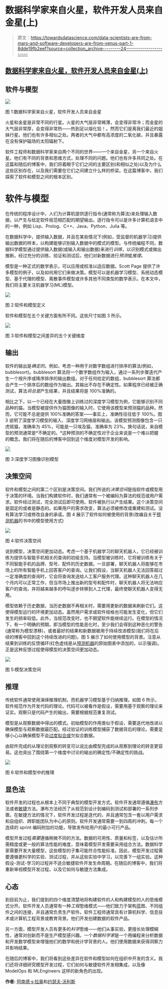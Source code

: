 # 数据科学家来自火星，软件开发人员来自金星(上)

> 原文：<https://towardsdatascience.com/data-scientists-are-from-mars-and-software-developers-are-from-venus-part-1-8dde19fb2eef?source=collection_archive---------24----------------------->

## [数据科学家来自火星，软件开发人员来自金星(上)](https://towardsdatascience.com/tagged/model)

## 软件与模型

![](img/b5a37fdd561d4f0e10b44b89d7e1b0a9.png)

图 1:数据科学家来自火星，软件开发人员来自金星

火星和金星是非常不同的行星。火星的大气层非常稀薄，会变得非常冷；而金星的大气层非常厚，会变得非常热——热到足以熔化铅！。然而它们是离我们最近的姐妹行星。他们也有许多相似之处。两者的大气中都有高浓度的二氧化碳，并且暴露在没有保护磁场的太阳辐射下。

软件工程师和数据科学家来自两个不同的世界——一个来自金星，另一个来自火星。他们有不同的背景和思维方式，处理不同的问题。他们也有许多共同之处。在这篇和随后的博客中，我们将着眼于它们之间的主要区别(和相似之处)以及为什么这些区别存在，以及我们需要在它们之间建立什么样的桥梁。在这篇博客中，我们探索了软件和模型之间的根本区别。

# 软件与模型

在传统的程序设计中，人们为计算机提供逐行指令(通常称为算法)来处理输入数据，以产生与给定软件规范相匹配的期望输出。逐行指令可以是许多计算机语言中的一种，例如 Lisp、Prolog、C++、Java、Python、Julia 等。

在数据科学中，提供输入数据，并且在某些情况下(例如，受监督的机器学习)提供输出数据的样本，以构建能够识别输入数据中的模式的模型。与传统编程不同，数据科学模型通过提供输入数据(或输入和输出数据)来进行*训练*，以识别模式或做出推断。经过充分的训练、验证和测试后，他们对新数据进行*预测*或*推理。*

模型是一种正式的数学表示，可以应用或校准以适应数据。Scott Page 提供了许多模型的例子，以及如何用它们来做决策。模型可以是机器学习模型、系统动态模型、基于代理的模型、离散事件模型或许多其他不同类型的数学表示。在本文中，我们将主要关注机器学习(ML)模型。

![](img/cd081ca86760cd98a2cfb2e7001745c2.png)

图 2:软件和模型定义

软件和模型在五个关键方面有所不同。这些尺寸如图 3 所示。

![](img/636cd1bc1fdc46e2979631c48f34ec66.png)

图 3:软件和模型之间差异的五个关键维度

## 输出

软件的输出是*确定的*。例如，考虑一种用于对数字数组进行排序的算法(例如，bubblesort)。bubblesort 算法将一个数字数组作为输入，通过一系列步骤迭代产生一个按升序或降序排序的输出数组。对于任何给定的数组，bubblesort 算法都会产生一个排序后的数组作为输出。其输出不存在不确定性。如果程序已经被正确测试，算法*将总是*产生结果，并且结果将是 100%准确的。

相比之下，以一个已经在大量图像上训练过的深度学习模型为例，它能够识别不同品种的猫。当模型被提供作为猫图像的输入时，它使用该模型来预测猫的品种。然而，它可能不总是提供 100%准确的答案——事实上，准确性往往低于 100%。图 3 说明了深度学习模型的输入、深度学习网络层和输出。该模型预测图像包含一只虎斑猫，准确率为 45%，可能是一只埃及猫，准确率为 23%。换句话说，来自模型的预测通常是*不确定的。*这种预测的不确定性对于企业来说是一个难以把握的概念。我们将在随后的博客中回到这个维度对模型开发的影响。

![](img/d4d86cc42a89f9b1118ffcbf21686dda.png)

图 3:深度学习图像识别模型

## 决策空间

软件和模型之间的第二个区别是决策空间。我们所说的*决策空间*是指软件或模型用于决策的环境。当我们构建软件时，我们通常有一个被编码为算法的规范或用户需求。软件经过测试，完全测试后即可使用。软件被执行以产生结果。这个决策空间是固定的或者是静态的。如果用户的需求改变，算法必须被修改或重建和测试。没有算法学习或修改自身的承诺。图 4 展示了软件如何被使用的背景(改编自关于[预测机器](https://www.amazon.com/dp/B075GXJPFS/ref=dp-kindle-redirect?_encoding=UTF8&btkr=1)的书中的模型使用方式)

![](img/952d3f8d6ce83e395c90ac93287f7eb6.png)

图 4:软件决策空间

说到模型，决策空间更加动态。考虑一个基于机器学习的聊天机器人，它已经被训练为提供与智能手机相关的查询的初级支持。当模型被训练时，它将被训练有关于不同智能手机的品牌、型号、配件的历史数据。一旦部署，聊天机器人将能够在市场上的所有智能手机上回答客户的查询。让我们假设，当聊天机器人无法回答超过一定准确度的查询时，它会将查询发送给人工客户服务代理。这种聊天机器人在几个月内可以正常工作，但当市场上推出新的型号和配件时，聊天机器人将无法响应客户的查询，并将越来越多的呼叫逐步转移到人工代理，最终使聊天机器人变得无用。

模型依赖于历史数据，当历史数据不再相关时，需要用更新的数据来刷新它们。这使得模型运行的环境更加动态。虽然用户需求或软件规格也可能发生变化，但它们发生的频率较低。此外，当规范改变时，也不期望软件能继续运行。在模型的情况下，有一个明确的预期，即当模型的性能恶化时，至少我们会得到这种恶化的警告(通常称为模型漂移)，或者最好的结果和新数据被用于持续改进模型(我们将在后续的博客中回到这个持续改进的问题)。图 5 展示了如何使用模型的背景。注意从结果到训练的反馈循环(红色虚线是从[预测机器](https://www.amazon.com/dp/B075GXJPFS/ref=dp-kindle-redirect?_encoding=UTF8&btkr=1)的原始图表中添加的，以示强调)。正是这种反馈过程使得模型的决策空间更加动态。

![](img/b9e667876257a1e6ce96a9944815f69a.png)

图 5:模型决策空间

## 推理

传统软件通常使用演绎推理机制，而机器学习模型基于归纳推理。如图 6 所示，软件规范作为开发代码的理论。代码可以被看作是假设，需要用基于观察的理论来证实。观察只是代码产生的输出，需要根据规范重复测试。

模型是从观察数据中得出的模式。初始模型的作用类似于假设，需要迭代地改进以确保模型与观察数据最匹配。经过验证的训练模型捕获了数据背后的理论。需要足够小心以确保模型不会[过度拟合或](https://medium.com/analytics-vidhya/over-fitting-and-under-fitting-explained-b73313eec6f3)欠拟合数据。

由软件完成的从理论到观察的转变可以说比由模型完成的从观察到理论的转变更容易。这也突出了围绕第一个维度中讨论的输出的确定性/不确定性的挑战。

![](img/f28d90df5a3fd89e4384b0934bf15e25.png)

图 6:软件和模型中的推理

## 显色法

软件开发的过程也从根本上不同于典型的模型开发方式。软件开发通常遵循[瀑布](https://www.tutorialspoint.com/sdlc/sdlc_waterfall_model.htm)方法或者[敏捷](https://www.agilealliance.org/agile101/)方法。瀑布方法经历了从规范到设计到编码到测试和部署的一系列步骤。在敏捷方法的情况下，软件开发过程是迭代的，并且通常包含一套以用户需求和自组织、跨职能团队为中心的原则。软件开发通常需要一到四周的冲刺。每一个连续的 sprint 编码附加的功能，导致发布给用户的最小可行产品。

模型开发过程*需要*遵循稍微不同的方法。数据的可用性、质量和标签，以及估计所需精度或更一般的算法性能的难度，意味着模型开发需要采用组合方法。数据科学家需要开发大量模型，这些模型的子集可能符合性能标准。因此，模型开发过程需要遵循更科学的实验、测试过程，并从这些实验中学习，以完善下一组实验。这种假设-测试-学习的过程并不适合敏捷软件开发生命周期。在随后的博客中，我们将重新审视模型开发过程，以及它如何与敏捷方法集成。

## 心态

到目前为止，我们提到的四个维度清楚地将构建软件的人和构建模型的人的思维模式分开。软件开发人员通常有一种*工程*思维模式——他们致力于架构蓝图、不同组件之间的连接，并且通常负责生产软件。软件工程师通常具有计算机科学、信息技术或计算机工程背景或教育背景。他们开发创建数据的软件产品。

另一方面，模型开发人员有更多的*科学*思维——他们从事实验，更擅长处理模糊性，通常对创新而不是生产模型感兴趣。一个*数据科学家*是一个用编程来分析数据和开发数学模型来增强他们的数学和统计学背景的人。他们使用数据来获得洞察力并影响结果。

在随后的博客中，我们将看到这些差异在软件和模型如何在组织中开发的含义。我们还将详细研究模型开发过程，它们如何与敏捷软件开发相集成，以及像 ModelOps 和 MLEngineers 这样的新角色的出现。

**作者:** [阿南德·s·拉奥](https://www.linkedin.com/in/anandsrao/)和[约瑟夫·沃利斯](https://www.linkedin.com/in/joseph-voyles/)